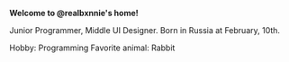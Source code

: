 **Welcome to @realbxnnie's home!**

Junior Programmer, Middle UI Designer.
Born in Russia at February, 10th.

Hobby: Programming
Favorite animal: Rabbit
